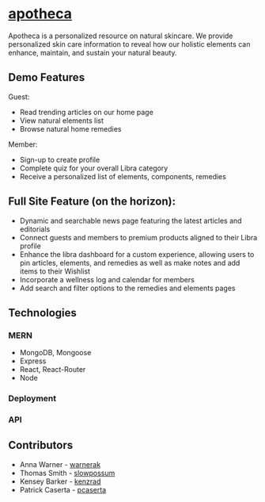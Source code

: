 # [apotheca](https://enigmatic-meadow-75915.herokuapp.com/)

Apotheca is a personalized resource on natural skincare. We provide personalized skin care information to reveal how our holistic elements can enhance, maintain, and sustain your natural beauty.

## Demo Features

Guest:
* Read trending articles on our home page
* View natural elements list
* Browse natural home remedies

Member:
* Sign-up to create profile
* Complete quiz for your overall Libra category
* Receive a personalized list of elements, components, remedies

## Full Site Feature (on the horizon):

* Dynamic and searchable news page featuring the latest articles and editorials
* Connect guests and members to premium products aligned to their Libra profile
* Enhance the libra dashboard for a custom experience, allowing users to pin articles, elements, and remedies as well as make notes and add items to their Wishlist
* Incorporate a wellness log and calendar for members
* Add search and filter options to the remedies and elements pages

## Technologies
### MERN
* MongoDB, Mongoose
* Express
* React, React-Router
* Node

### Deployment

### API

## Contributors
* Anna Warner - [warnerak](https://github.com/warnerak)
* Thomas Smith - [slowpossum](https://github.com/slowpossum)
* Kensey Barker - [kenzrad](https://github.com/kenzrad)
* Patrick Caserta - [pcaserta](https://github.com/pcaserta)
